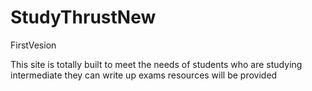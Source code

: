 # StudyThrustNew
FirstVesion

This site is totally built to meet the needs of students who are studying intermediate
they can write up exams
resources will be provided

